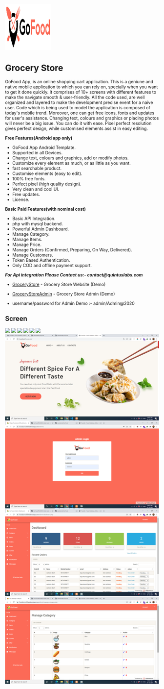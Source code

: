 <a href="https://github.com/santoshnet/GoFood"><img src="screen/logo.png" height="150px" width="150px" title="Grocery" alt="Grocery Store"></a>
# Grocery Store
GoFood App, is an online shopping cart application. This is a geniune and native mobile application to which you can rely on, specially when you want to get it done quickly. 
It comprises of 10+ screens with different features to make the navigate smooth & user-friendly.
All the code used, are well organized and layered to make the development precise event for a naive user. Code which is being used to model the application is composed of today's mobile trend. Moreover, one can get free icons, fonts and updates for user's assistance. Changing text, colours and graphics or placing photos will never be a big issue. You can do it with ease. Pixel perfect resolution gives perfect design, while customised elements assist in easy editing.

**Free Features(Android app only)**

- GoFood App Android Template.
- Supported in all Devices.
- Change text, colours and graphics, add or modify photos.
- Customize every element as much, or as little as you want.
- fast searchable product.
- Customise elements (easy to edit).
- 100% free fonts.
- Perfect pixel (high quality design).
- Very clean and cool UI.
- Free updates.
- License.

**Basic Paid Features(with nominal cost)**

- Basic API Integration.
- php with mysql backend.
- Powerful Admin Dashboard.
- Manage Category.
- Manage Items.
- Manage Price.
- Manage Orders (Confirmed, Preparing, On Way, Delivered).
- Manage Customers.
- Token Based Authentication.
- Only COD and offline payment support.

**_For Api integration Please Contact us:- contact@quintuslabs.com_**





* [GroceryStore](https://foodizone.000webhostapp.com/) - Grocery Store Website (Demo)

* [GroceryStoreAdmin](https://foodizone.000webhostapp.com/admin) - Grocery Store Admin (Demo)

- username/password for Admin Demo :- admin/Admin@2020



## Screen 

<img src="screen/screen1.png">

<img src="screen/screen2.png">

<img src="screen/screen3.png">

<img src="screen/screen4.png">

<img src="screen/screen5.png">

<img src="screen/screen6.png">

<img src="screen/1.png">

<img src="screen/2.png">

<img src="screen/3.png">

<img src="screen/4.png">
